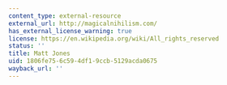 ```yaml
---
content_type: external-resource
external_url: http://magicalnihilism.com/
has_external_license_warning: true
license: https://en.wikipedia.org/wiki/All_rights_reserved
status: ''
title: Matt Jones
uid: 1806fe75-6c59-4df1-9ccb-5129acda0675
wayback_url: ''
---
```


